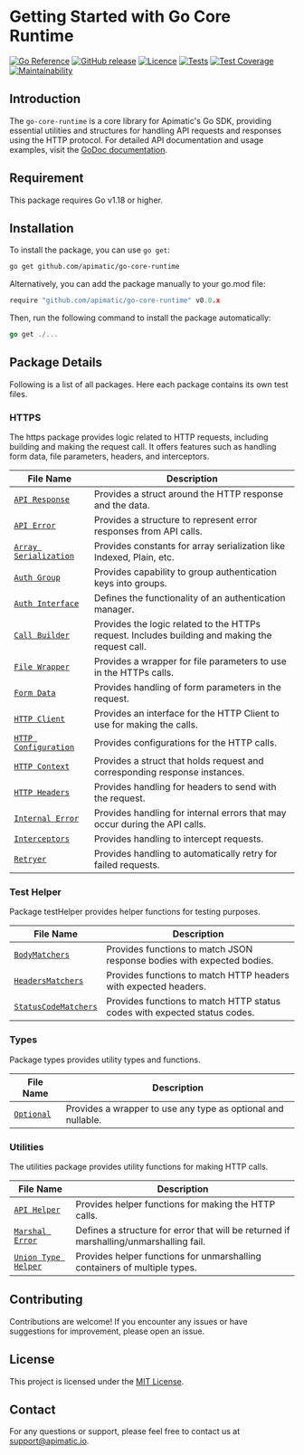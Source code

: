# Getting Started with Go Core Runtime
[![Go Reference](https://pkg.go.dev/badge/github.com/apimatic/go-core-runtime.svg)](https://pkg.go.dev/github.com/apimatic/go-core-runtime)
[![GitHub release](https://img.shields.io/github/v/release/apimatic/go-core-runtime)](https://pkg.go.dev/github.com/apimatic/go-core-runtime?tab=versions)
[![Licence][license-badge]][license-url]
[![Tests][test-badge]][test-url]
[![Test Coverage](https://api.codeclimate.com/v1/badges/2c5a5f8dca8e970ac36e/test_coverage)](https://codeclimate.com/github/apimatic/go-core-runtime/test_coverage)
[![Maintainability](https://api.codeclimate.com/v1/badges/2c5a5f8dca8e970ac36e/maintainability)](https://codeclimate.com/github/apimatic/go-core-runtime/maintainability)

## Introduction

The `go-core-runtime` is a core library for Apimatic's Go SDK, providing essential utilities and structures for handling API requests and responses using the HTTP protocol. For detailed API documentation and usage examples, visit the [GoDoc documentation](https://pkg.go.dev/github.com/apimatic/go-core-runtime).

## Requirement

This package requires Go v1.18 or higher.

## Installation

To install the package, you can use `go get`:

```bash
go get github.com/apimatic/go-core-runtime
```

Alternatively, you can add the package manually to your go.mod file:


```go
require "github.com/apimatic/go-core-runtime" v0.0.x
```
Then, run the following command to install the package automatically:

```go
go get ./...
```

## Package Details 
Following is a list of all packages. Here each package contains its own test files.

### HTTPS
The https package provides logic related to HTTP requests, including building and making the request call. It offers features such as handling form data, file parameters, headers, and interceptors.

| File Name                                            | Description                                                                                     |
|------------------------------------------------------|-------------------------------------------------------------------------------------------------|
| [`API Response`](https/apiResponse.go)               | Provides a struct around the HTTP response and the data.                                        |
| [`API Error`](https/apiError.go)                     | Provides a structure to represent error responses from API calls.                               |
| [`Array Serialization`](https/arraySerialization.go) | Provides constants for array serialization like Indexed, Plain, etc.                            |
| [`Auth Group`](https/authenticationGroup.go)         | Provides capability to group authentication keys into groups.                                   |
| [`Auth Interface`](https/authenticationInterface.go) | Defines the functionality of an authentication manager.                                         |
| [`Call Builder`](https/callBuilder.go)               | Provides the logic related to the HTTPs request. Includes building and making the request call. |
| [`File Wrapper`](https/fileWrapper.go)               | Provides a wrapper for file parameters to use in the HTTPs calls.                               |
| [`Form Data`](https/formData.go)                     | Provides handling of form parameters in the request.                                            |
| [`HTTP Client`](https/httpClient.go)                 | Provides an interface for the HTTP Client to use for making the calls.                          |
| [`HTTP Configuration`](https/httpConfiguration.go)   | Provides configurations for the HTTP calls.                                                     |
| [`HTTP Context`](https/httpContext.go)               | Provides a struct that holds request and corresponding response instances.                      |
| [`HTTP Headers`](https/httpHeaders.go)               | Provides handling for headers to send with the request.                                         |
| [`Internal Error`](https/internalError.go)           | Provides handling for internal errors that may occur during the API calls.                      |
| [`Interceptors`](https/interceptors.go)              | Provides handling to intercept requests.                                                        |
| [`Retryer`](https/retryer.go)                        | Provides handling to automatically retry for failed requests.                                   |

### Test Helper
Package testHelper provides helper functions for testing purposes.

| File Name                                                | Description                                                               |
|----------------------------------------------------------|---------------------------------------------------------------------------|
| [`BodyMatchers`](testHelper/bodyMatchers.go)             | Provides functions to match JSON response bodies with expected bodies.    |
| [`HeadersMatchers`](testHelper/headersMatchers.go)       | Provides functions to match HTTP headers with expected headers.           |
| [`StatusCodeMatchers`](testHelper/statusCodeMatchers.go) | Provides functions to match HTTP status codes with expected status codes. |

### Types
Package types provides utility types and functions.

| File Name                       | Description                                                  |
|---------------------------------|--------------------------------------------------------------|
| [`Optional`](types/optional.go) | Provides a wrapper to use any type as optional and nullable. |

### Utilities
The utilities package provides utility functions for making HTTP calls.

| File Name                                           | Description                                                                            |
|-----------------------------------------------------|----------------------------------------------------------------------------------------|
| [`API Helper`](utilities/apiHelper.go)              | Provides helper functions for making the HTTP calls.                                   |
| [`Marshal Error`](utilities/marshal_error.go)       | Defines a structure for error that will be returned if marshalling/unmarshalling fail. |
| [`Union Type Helper`](utilities/unionTypeHelper.go) | Provides helper functions for unmarshalling containers of multiple types.              |


## Contributing
Contributions are welcome! If you encounter any issues or have suggestions for improvement, please open an issue.

## License
This project is licensed under the [MIT License](LICENSE).


## Contact
For any questions or support, please feel free to contact us at support@apimatic.io.


[license-badge]: https://img.shields.io/badge/licence-MIT-blue
[license-url]: LICENSE
[test-badge]: https://github.com/apimatic/go-core-runtime/actions/workflows/test.yaml/badge.svg
[test-url]: https://github.com/apimatic/go-core-runtime/actions/workflows/test.yaml
